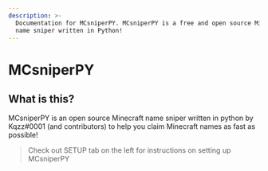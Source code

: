 ```yaml
---
description: >-
  Documentation for MCsniperPY. MCsniperPY is a free and open source Minecraft
  name sniper written in Python!
---
```


# MCsniperPY

## What is this?

MCsniperPY is an open source Minecraft name sniper written in python by Kqzz\#0001 \(and contributors\) to help you claim Minecraft names as fast as possible!

> Check out SETUP tab on the left for instructions on setting up MCsniperPY
